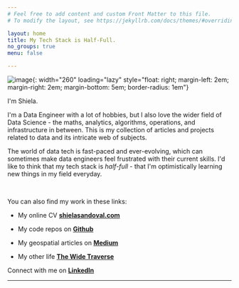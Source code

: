 ```yaml
---
# Feel free to add content and custom Front Matter to this file.
# To modify the layout, see https://jekyllrb.com/docs/themes/#overriding-theme-defaults

layout: home
title: My Tech Stack is Half-Full.
no_groups: true
menu: false

---
```


![image]({{site.baseurl}}/assets/images/avatar.png){: width="260" loading="lazy" style="float: right; margin-left: 2em; margin-right: 2em; margin-bottom: 5em; border-radius: 1em"}

I'm Shiela.

I'm a Data Engineer with a lot of hobbies, but I also love the wider field of Data Science - the maths, analytics, algorithms, operations, and infrastructure in between. This is my collection of articles and projects related to data and its intricate web of subjects.

The world of data tech is fast-paced and ever-evolving, which can sometimes make data engineers feel frustrated with their current skills. I'd like to think that my tech stack is *half-full* - that I'm optimistically learning new things in my field everyday.


<br>

You can also find my work in these links:

- My online CV **[shielasandoval.com](https://www.shielasandoval.com)**

- My code repos on **[Github](https://github.com/shielamms)**

- My geospatial articles on **[Medium](https://medium.com/@shiela.mms)**

- My other life **[The Wide Traverse](https://thewidetraverse.wordpress.com/)**

Connect with me on **[LinkedIn](https://www.linkedin.com/in/shiela-mms/)**

---


